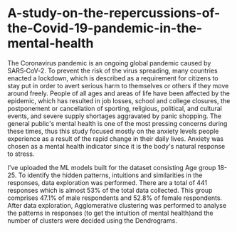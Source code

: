 # A-study-on-the-repercussions-of-the-Covid-19-pandemic-in-the-mental-health

The Coronavirus pandemic is an ongoing global pandemic caused by SARS‑CoV‑2. To prevent the risk of the virus spreading, many countries enacted a lockdown, which is described as a requirement for citizens to stay put in order to avert serious harm to themselves or others if they move around freely. People of all ages and areas of life have been affected by the epidemic, which has resulted in job losses, school and college closures, the postponement or cancellation of sporting, religious, political, and cultural events, and severe supply shortages aggravated by panic shopping. The general public's mental health is one of the most pressing concerns during these times, thus this study focused mostly on the anxiety levels people experience as a result of the rapid change in their daily lives. Anxiety was chosen as a mental health indicator since it is the body's natural response to stress.

I've uploaded the ML models built for the dataset consisting Age group 18-25. To identify the hidden patterns, intuitions and similarities in the responses, data exploration was performed. There are a total of 441 responses which is almost 53% of the total data collected. This group comprises 47.1% of male respondents and 52.8% of female respondents. After data exploration, Agglomerative clustering was performed to analyse the patterns in responses (to get the intuition of mental health)and the number of clusters were decided using the Dendrograms.
